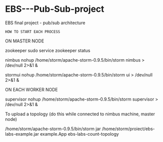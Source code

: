 # EBS---Pub-Sub-project
EBS final project - pub/sub architecture

    HOW TO START EACH PROCESS

   ON MASTER NODE
  
zookeeper          sudo service zookeeper status

nimbus             nohup /home/storm/apache-storm-0.9.5/bin/storm nimbus > /dev/null 2>&1 &

stormui            nohup /home/storm/apache-storm-0.9.5/bin/storm ui > /dev/null 2>&1 &

  
  ON EACH WORKER NODE
  
supervisor         nohup /home/storm/apache-storm-0.9.5/bin/storm supervisor > /dev/null 2>&1 &





To upload a topology (do this while connected to nimbus machine, master node)

/home/storm/apache-storm-0.9.5/bin/storm jar /home/storm/proiect/ebs-labs-example.jar example.App ebs-labs-count-topology
